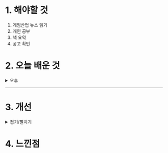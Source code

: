
# 1. 해야할 것

1. 게임산업 뉴스 읽기 
2. 개인 공부  
3. 책 요약
4. 공고 확인



# 2. 오늘 배운 것

<details>
<summary>오후</summary>

## 오늘의 뉴스

****

## 공고 확인

****
</details>

****


# 3. 개선


<details>
<summary>접기/펼치기</summary>


</details>



# 4. 느낀점


